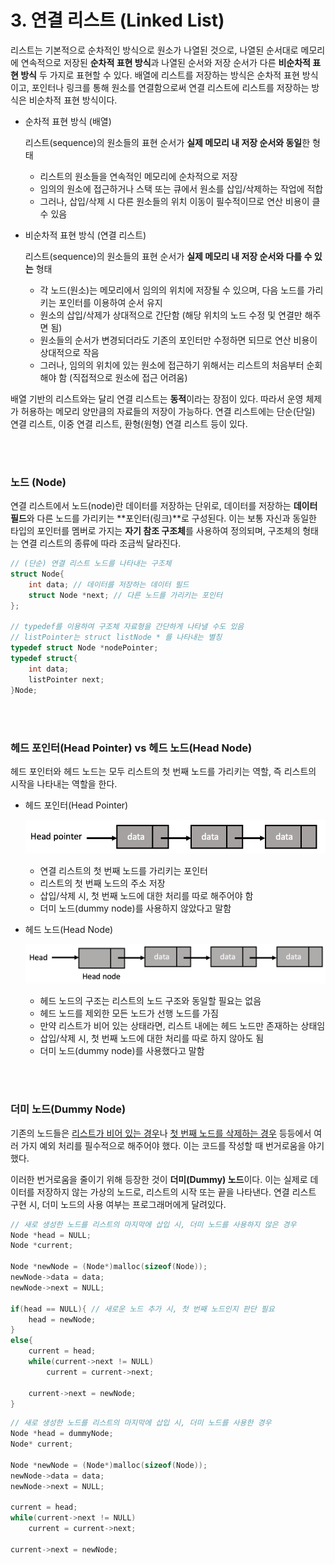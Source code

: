 # 3. 연결 리스트 (Linked List)

리스트는 기본적으로 순차적인 방식으로 원소가 나열된 것으로, 나열된 순서대로 메모리에 연속적으로 저장된 **순차적 표현 방식**과 나열된 순서와 저장 순서가 다른 **비순차적 표현 방식** 두 가지로 표현할 수 있다. 배열에 리스트를 저장하는 방식은 순차적 표현 방식이고, 포인터나 링크를 통해 원소를 연결함으로써 연결 리스트에 리스트를 저장하는 방식은 비순차적 표현 방식이다.

- 순차적 표현 방식 (배열)

    리스트(sequence)의 원소들의 표현 순서가 **실제 메모리 내 저장 순서와 동일**한 형태

    - 리스트의 원소들을 연속적인 메모리에 순차적으로 저장
    - 임의의 원소에 접근하거나 스택 또는 큐에서 원소를 삽입/삭제하는 작업에 적합
    - 그러나, 삽입/삭제 시 다른 원소들의 위치 이동이 필수적이므로 연산 비용이 클 수 있음

- 비순차적 표현 방식 (연결 리스트)

    리스트(sequence)의 원소들의 표현 순서가 **실제 메모리 내 저장 순서와 다를 수 있는** 형태

    - 각 노드(원소)는 메모리에서 임의의 위치에 저장될 수 있으며, 다음 노드를 가리키는 포인터를 이용하여 순서 유지
    - 원소의 삽입/삭제가 상대적으로 간단함 (해당 위치의 노드 수정 및 연결만 해주면 됨)
    - 원소들의 순서가 변경되더라도 기존의 포인터만 수정하면 되므로 연산 비용이 상대적으로 작음
    - 그러나, 임의의 위치에 있는 원소에 접근하기 위해서는 리스트의 처음부터 순회해야 함 (직접적으로 원소에 접근 어려움)

배열 기반의 리스트와는 달리 연결 리스트는 **동적**이라는 장점이 있다. 따라서 운영 체제가 허용하는 메모리 양만큼의 자료들의 저장이 가능하다. 연결 리스트에는 단순(단일) 연결 리스트, 이중 연결 리스트, 환형(원형) 연결 리스트 등이 있다.

<br><br>

### 노드 (Node)

연결 리스트에서 노드(node)란 데이터를 저장하는 단위로, 데이터를 저장하는 **데이터 필드**와 다른 노드를 가리키는 **포인터(링크)**로 구성된다. 이는 보통 자신과 동일한 타입의 포인터를 멤버로 가지는 **자기 참조 구조체**를 사용하여 정의되며, 구조체의 형태는 연결 리스트의 종류에 따라 조금씩 달라진다.

```c
// (단순) 연결 리스트 노드를 나타내는 구조체
struct Node{
    int data; // 데이터를 저장하는 데이터 필드
    struct Node *next; // 다른 노드를 가리키는 포인터
};

// typedef를 이용하여 구조체 자료형을 간단하게 나타낼 수도 있음
// listPointer는 struct listNode * 를 나타내는 별칭
typedef struct Node *nodePointer;
typedef struct{
    int data;
    listPointer next;
}Node;
```

<br><br>

### 헤드 포인터(Head Pointer) vs 헤드 노드(Head Node)

헤드 포인터와 헤드 노드는 모두 리스트의 첫 번째 노드를 가리키는 역할, 즉 리스트의 시작을 나타내는 역할을 한다.

- 헤드 포인터(Head Pointer)

    ![img](./img/head_pointer.png)

    - 연결 리스트의 첫 번째 노드를 가리키는 포인터
    - 리스트의 첫 번째 노드의 주소 저장
    - 삽입/삭제 시, 첫 번째 노드에 대한 처리를 따로 해주어야 함
    - 더미 노드(dummy node)를 사용하지 않았다고 말함

- 헤드 노드(Head Node)

    ![img](./img/head_node.png)

    - 헤드 노드의 구조는 리스트의 노드 구조와 동일할 필요는 없음
    - 헤드 노드를 제외한 모든 노드가 선행 노드를 가짐
    - 만약 리스트가 비어 있는 상태라면, 리스트 내에는 헤드 노드만 존재하는 상태임
    - 삽입/삭제 시, 첫 번째 노드에 대한 처리를 따로 하지 않아도 됨
    - 더미 노드(dummy node)를 사용했다고 말함

<br><br>

### 더미 노드(Dummy Node)

기존의 노드들은 [리스트가 비어 있는 경우](https://github.com/junghyun21/ssu-os-lab/blob/0ada676f1e4de368918f69b8de06652a45a0c00a/computer-science/data-structure/linked-list/01-single-linked-list/single_linked_list.c#L95)나 [첫 번째 노드를 삭제하는 경우](https://github.com/junghyun21/ssu-os-lab/blob/0ada676f1e4de368918f69b8de06652a45a0c00a/computer-science/data-structure/linked-list/01-single-linked-list/single_linked_list.c#L113) 등등에서 여러 가지 예외 처리를 필수적으로 해주어야 했다. 이는 코드를 작성할 때 번거로움을 야기했다.

이러한 번거로움을 줄이기 위해 등장한 것이 **더미(Dummy) 노드**이다. 이는 실제로 데이터를 저장하지 않는 가상의 노드로, 리스트의 시작 또는 끝을 나타낸다. 연결 리스트 구현 시, 더미 노드의 사용 여부는 프로그래머에게 달려있다.

```c
// 새로 생성한 노드를 리스트의 마지막에 삽입 시, 더미 노드를 사용하지 않은 경우
Node *head = NULL;
Node *current;

Node *newNode = (Node*)malloc(sizeof(Node));
newNode->data = data;
newNode->next = NULL;

if(head == NULL){ // 새로운 노드 추가 시, 첫 번째 노드인지 판단 필요
    head = newNode;
}
else{
    current = head;
    while(current->next != NULL)
        current = current->next;

    current->next = newNode;
}
```

```c
// 새로 생성한 노드를 리스트의 마지막에 삽입 시, 더미 노드를 사용한 경우
Node *head = dummyNode;
Node* current;

Node *newNode = (Node*)malloc(sizeof(Node));
newNode->data = data;
newNode->next = NULL;

current = head;
while(current->next != NULL)
    current = current->next;

current->next = newNode;
```